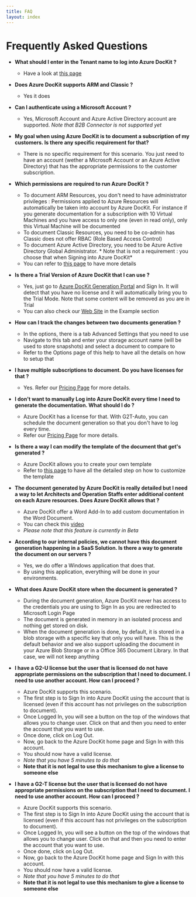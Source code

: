 ```yaml
---
title: FAQ
layout: index
---
```

# Frequently Asked Questions

* **What should I enter in the Tenant name to log into Azure DocKit ?**
  * Have a look at [this page](/WhichTenantToUse)

* **Does Azure DocKit supports ARM and Classic ?**
  * Yes it does

* **Can I authenticate using a Microsoft Account ?**
  * Yes, Microsoft Account and Azure Active Directory account are supported. *Note that B2B Connector is not supported yet*

* **My goal when using Azure DocKit is to document a subscription of my customers. Is there any specific requirement for that?**
  * There is no specific requirement for this scenario. You just need to have an account (wether a Microsoft Account or an Azure Active Directory) that has the appropriate permissions to the customer subscription.

* **Which permissions are required to run Azure DocKit ?**
  * To document ARM Resources, you don't need to have administrator privileges : Permissions applied to Azure Resources will automatically be taken into account by Azure DocKit. For instance if you generate documentation for a subscription with 10 Virtual Machines and you have access to only one (even in read only), only this Virtual Machine will be documented
  * To document Classic Resources, you need to be co-admin has Classic does not offer RBAC (Role Based Access Control)
  * To document Azure Active Directory, you need to be Azure Active Directory Global Administrator. * Note that is not a requirement : you choose that when Signing into Azure DocKit*
  * You can refer to [this page](http://www.azuredockit.com/2016/05/02/azure-dockit-now-supports-document-generation-without-administrator-privileges/) to have more details

* **Is there a Trial Version of Azure DocKit that I can use ?**
  * Yes, just go to [Azure DocKit Generation Portal](https://generate.azuredockit.com) and Sign In. It will detect that you have no license and it will automatically bring you to the Trial Mode. Note that some content will be removed as you are in Trial
  * You can also check our [Web Site](http://www.azuredockit.com) in the Example section

* **How can I track the changes between two documents generation ?**
  * In the options, there is a tab Advanced Settings that you need to use
  * Navigate to this tab and enter your storage account name (will be used to store snapshots) and select a document to compare to
  * Refer to the Options page of this help to have all the details on how to setup that

* **I have multiple subscriptions to document. Do you have licenses for that ?**
  * Yes. Refer our [Pricing Page](http://www.azuredockit.com/pricing-buy/) for more details.

* **I don't want to manually Log into Azure DocKit every time I need to generate the documentation. What should I do ?**
  * Azure DocKit has a license for that. With G2T-Auto, you can schedule the document generation so that you don't have to log every time.
  * Refer  our [Pricing Page](http://www.azuredockit.com/pricing-buy/) for more details.

* **Is there a way I can modify the template of the document that get's generated ?**
  * Azure DocKit allows you to create your own template
  * Refer to [this page](/Features/CustomizeTemplate) to have all the detailed step on how to customize the template

* **The document generated by Azure DocKit is really detailed but I need a way to let Architects and Operation Staffs enter additional content on each Azure resources. Does Azure DocKit allows that ?**
  * Azure DocKit offer a Word Add-In to add custom documentation in the Word Document.
  * You can check this [video](https://www.youtube.com/watch?v=D-19Z7iHu58)
  * *Please note that this feature is currently in Beta*

* **According to our internal policies, we cannot have this document generation happening in a SaaS Solution. Is there a way to generate the document on our servers ?**
  * Yes, we do offer a Windows application that does that.
  * By using this application, everything will be done in your environments.

* **What does Azure DocKit store when the document is generated ?**
  * During the document generation, Azure DocKit never has access to the credentials you are using to Sign In as you are redirected to Microsoft Login Page
  * The document is generated in memory in an isolated process and nothing get stored on disk.
  * When the document generation is done, by default, it is stored in a blob storage with a specific key that only you will have. This is the default behavior and we also support uploading the document in your Azure Blob Storage or in a Office 365 Document Library. In that case, we will not keep anything

* **I have a G2-U license but the user that is licensed do not have appropriate permissions on the subscription that I need to document. I need to use another account. How can I proceed ?**
  * Azure DocKit supports this scenario.
  * The first step is to Sign In into Azure DocKit using the account that is licensed (even if this account has not privileges on the subscription to document).
  * Once Logged In, you will see a button on the top of the windows that allows you to change user. Click on that and then you need to enter the account that you want to use.
  * Once done, click on Log Out.
  * Now, go back to the Azure DocKit home page and Sign In with this account.
  * You should now have a valid license.
  * *Note that you have 5 minutes to do that*
  * **Note that it is not legal to use this mechanism to give a license to someone else**

* **I have a G2-T license but the user that is licensed do not have appropriate permissions on the subscription that I need to document. I need to use another account. How can I proceed ?**
  * Azure DocKit supports this scenario.
  * The first step is to Sign In into Azure DocKit using the account that is licensed (even if this account has not privileges on the subscription to document).
  * Once Logged In, you will see a button on the top of the windows that allows you to change user. Click on that and then you need to enter the account that you want to use.
  * Once done, click on Log Out.
  * Now, go back to the Azure DocKit home page and Sign In with this account.
  * You should now have a valid license.
  * *Note that you have 5 minutes to do that*
  * **Note that it is not legal to use this mechanism to give a license to someone else**
